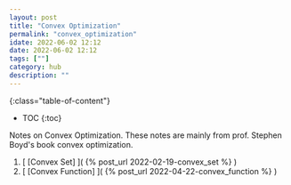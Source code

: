 ```yaml
---
layout: post
title: "Convex Optimization"
permalink: "convex_optimization"
idate: 2022-06-02 12:12
date: 2022-06-02 12:12
tags: [""]
category: hub
description: ""
---
```


{:class="table-of-content"}
* TOC 
{:toc}

Notes on Convex Optimization. These notes are mainly from prof. Stephen Boyd's book
convex optimization.

1. [ [Convex Set] ]( {% post_url 2022-02-19-convex_set %} ) 
2. [ [Convex Function] ]( {% post_url 2022-04-22-convex_function %} ) 
